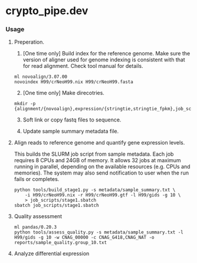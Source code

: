# crypto_pipe.dev

### Usage
1. Preperation.
	
	1. [One time only] Build index for the reference genome. Make sure the version of aligner used for genome indexing is consistent with that for read alignment. Check tool manual for details.
	
	```
	ml novoalign/3.07.00
	novoindex H99/crNeoH99.nix H99/crNeoH99.fasta 
	```

	2. [One time only] Make direcotries. 

	```
	mkdir -p {alignment/{novoalign},expression/{stringtie,stringtie_fpkm},job_scripts,log,reports,sequence}
	```

	3. Soft link or copy fastq files to sequence.

	4. Update sample summary metadata file.

2. Align reads to reference genome and quantify gene expression levels.
	
	This builds the SLURM job script from sample metadata. Each job requires 8 CPUs and 24GB of memory. It allows 32 jobs at maximum running in parallel, depending on the available resources (e.g. CPUs and memories). The system may also send notification to user when the run fails or completes.
	
	```
	python tools/build_stage1.py -s metadata/sample_summary.txt \
		-i H99/crNeoH99.nix -r H99/crNeoH99.gtf -l H99/gids -g 10 \
		> job_scripts/stage1.sbatch
	sbatch job_scripts/stage1.sbatch
	```

3. Quality assessment
	
	```
	ml pandas/0.20.3
	python tools/assess_quality.py -s metadata/sample_summary.txt -l H99/gids -g 10 -w CNAG_00000 -c CNAG_G418,CNAG_NAT -o reports/sample_quality.group_10.txt
	```

4. Analyze differential expression  

